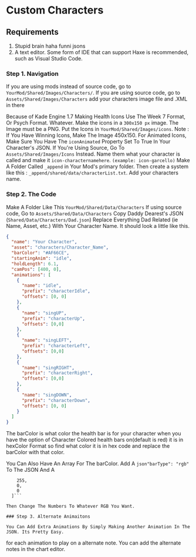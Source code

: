 # Custom Characters

## Requirements
1. Stupid brain haha funni jsons
2. A text editor. Some form of IDE that can support Haxe is recommended, such as Visual Studio Code.



### Step 1. Navigation
If you are using mods instead of source code, go to ``YourMod/Shared/Images/Characters/``.
If you are using source code, go to ``Assets/Shared/Images/Characters``
add your characters image file and .XML in there

Because of Kade Engine 1.7 Making Health Icons Use The Week 7 Format, Or Psych Format. Whatever.
Make the icons in a ``300x150 px`` image. The Image must be a PNG. Put the Icons in ``YourMod/Shared/Images/icons``.
Note : If You Have Winning Icons, Make The Image 450x150. For Animated Icons, Make Sure You Have The `iconAnimated` Property Set To True In Your Character's JSON.
If You're Using Source, Go To ``Assets/Shared/Images/Icons`` Instead.
Name them what your character is called and make it ``icon-characternamehere``. ``(example: icon-garcello)``
Make A Folder Called `_append` in Your Mod's primary folder. Then create a system like this : `_append/shared/data/characterList.txt`.
Add your characters name.
### Step 2. The Code

Make A Folder Like This `YourMod/Shared/Data/Characters`
If using source code, Go to `Assets/Shared/Data/Characters`
Copy Daddy Dearest's JSON (`Shared/Data/Characters/Dad.json`)
Replace Everything Dad Related (ie Name, Asset, etc.) With Your Character Name.
It should look a little like this.
```json
{
  "name": "Your Character",
  "asset": "characters/Character_Name",
  "barColor": "#AF66CE",
  "startingAnim": "idle",
  "holdLength": 6.1,
  "camPos": [400, 0],
  "animations": [
    {
      "name": "idle",
      "prefix": "characterIdle",
      "offsets": [0, 0]
    },
    {
      "name": "singUP",
      "prefix": "characterUp",
      "offsets": [0,0]
    },
    {
      "name": "singLEFT",
      "prefix": "characterLeft",
      "offsets": [0,0]
    },
    {
      "name": "singRIGHT",
      "prefix": "characterRight",
      "offsets": [0,0]
    },
    {
      "name": "singDOWN",
      "prefix": "characterDown",
      "offsets": [0, 0]
    }
  ]
}
```

The barColor is what color the health bar is for your character when you have the option of Character Colored health bars on(default is red)
it is in hexColor Format so find what color it is in hex code and replace the barColor with that color.

You Can Also Have An Array For The barColor.
Add A `json"barType": "rgb"` 
To The JSON And A 
```"rgbArray": [
    255,
    0,
    0
  ]```
  
Then Change The Numbers To Whatever RGB You Want.  

### Step 3. Alternate Animaitons

You Can Add Extra Animations By Simply Making Another Animation In The JSON. Its Pretty Easy.
```
for each animation to play on a alternate note. You can add the alternate notes in the chart editor.